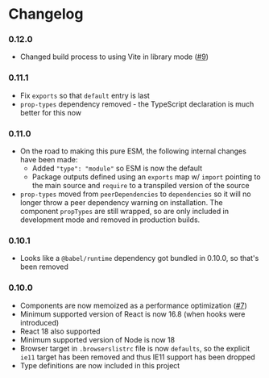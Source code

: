 
Changelog
=========

### 0.12.0
 - Changed build process to using Vite in library mode
	 ([#9](https://github.com/ultraq/react-icu-message-formatter/issues/9))

### 0.11.1
 - Fix `exports` so that `default` entry is last
 - `prop-types` dependency removed - the TypeScript declaration is much better
   for this now

### 0.11.0
 - On the road to making this pure ESM, the following internal changes have been
   made:
    - Added `"type": "module"` so ESM is now the default
    - Package outputs defined using an `exports` map w/ `import` pointing to the
      main source and `require` to a transpiled version of the source
 - `prop-types` moved from `peerDependencies` to `dependencies` so it will no
   longer throw a peer dependency warning on installation.  The component
   `propTypes` are still wrapped, so are only included in development mode and
   removed in production builds.

### 0.10.1
 - Looks like a `@babel/runtime` dependency got bundled in 0.10.0, so that's
   been removed

### 0.10.0
 - Components are now memoized as a performance optimization
   ([#7](https://github.com/ultraq/react-icu-message-formatter/issues/7))
 - Minimum supported version of React is now 16.8 (when hooks were introduced)
 - React 18 also supported
 - Minimum supported version of Node is now 18
 - Browser target in `.browserslistrc` file is now `defaults`, so the explicit
   `ie11` target has been removed and thus IE11 support has been dropped
 - Type definitions are now included in this project

